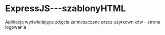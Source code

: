 # ExpressJS---szablonyHTML
  Aplikacja wyświetlająca zdjęcia zamieszczane przez użytkowników - strona logowania
